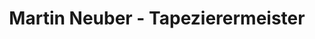 ---
title: "Martin Neuber - Tapezierermeister"
url: /mulda-sa/martin-neuber-tapezierermeister/
shop: Allgemein
---
